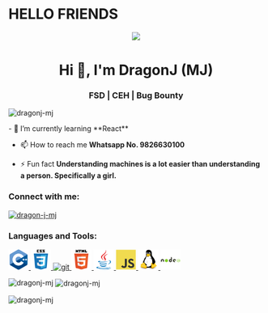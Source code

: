 # HELLO FRIENDS
<div align="center">

![](https://media3.giphy.com/media/pJkU8QIbZmdO84fdif/giphy.gif?cid=ecf05e47tnl2n3nupwth4j35jyncy0kvkxzez36hkx7962ir&ep=v1_gifs_search&rid=giphy.gif&ct=g)
  
</div>

<!--
### Hi myself Mj 👋
**DragonJ-Mj/dragonJ-MJ** is a ✨ _special_ ✨ repository because its `README.md` (this file) appears on your GitHub profile.

Here are some ideas to get you started:

- 🔭 I’m currently working on ...
- 🌱 I’m currently learning ...
- 👯 I’m looking to collaborate on ...
- 🤔 I’m looking for help with ...
- 💬 Ask me about ...
- 📫 How to reach me: ...
- 😄 Pronouns: ...
- ⚡ Fun fact: ...
-->
<h1 align="center">Hi 👋, I'm DragonJ (MJ)</h1>
<h3 align="center">FSD | CEH | Bug Bounty </h3>
<img align="right" width="400" src="https://media.giphy.com/media/KuRbQrfkw9yco/giphy.gif" alt="">

<p align="left"> <img src="https://komarev.com/ghpvc/?username=dragonj-mj&label=Profile%20views&color=0e75b6&style=flat" alt="dragonj-mj" /> </p>
<!--
<p align="left"> <a href="https://github.com/ryo-ma/github-profile-trophy"><img src="https://github-profile-trophy.vercel.app/?username=dragonj-mj" alt="dragonj-mj" /></a> </p>
-->
<!--
<p align="left"> <a href="https://twitter.com/" target="blank"><img src="https://img.shields.io/twitter/follow/?logo=twitter&style=for-the-badge" alt="" /></a> </p>
-->
- 🌱 I’m currently learning **React**

- 📫 How to reach me **Whatsapp No. 9826630100**

- ⚡ Fun fact **Understanding machines is a lot easier than understanding a person. Specifically a girl.**

<h3 align="left">Connect with me:</h3>
<p align="left">
<a href="https://instagram.com/dragon-j-mj" target="blank"><img align="center" src="https://raw.githubusercontent.com/rahuldkjain/github-profile-readme-generator/master/src/images/icons/Social/instagram.svg" alt="dragon-j-mj" height="30" width="40" /></a>
</p>

<h3 align="left">Languages and Tools:</h3>
<p align="left"> <a href="https://www.w3schools.com/cpp/" target="_blank" rel="noreferrer"> <img src="https://raw.githubusercontent.com/devicons/devicon/master/icons/cplusplus/cplusplus-original.svg" alt="cplusplus" width="40" height="40"/> </a> <a href="https://www.w3schools.com/css/" target="_blank" rel="noreferrer"> <img src="https://raw.githubusercontent.com/devicons/devicon/master/icons/css3/css3-original-wordmark.svg" alt="css3" width="40" height="40"/> </a> <a href="https://git-scm.com/" target="_blank" rel="noreferrer"> <img src="https://www.vectorlogo.zone/logos/git-scm/git-scm-icon.svg" alt="git" width="40" height="40"/> </a> <a href="https://www.w3.org/html/" target="_blank" rel="noreferrer"> <img src="https://raw.githubusercontent.com/devicons/devicon/master/icons/html5/html5-original-wordmark.svg" alt="html5" width="40" height="40"/> </a> <a href="https://www.java.com" target="_blank" rel="noreferrer"> <img src="https://raw.githubusercontent.com/devicons/devicon/master/icons/java/java-original.svg" alt="java" width="40" height="40"/> </a> <a href="https://developer.mozilla.org/en-US/docs/Web/JavaScript" target="_blank" rel="noreferrer"> <img src="https://raw.githubusercontent.com/devicons/devicon/master/icons/javascript/javascript-original.svg" alt="javascript" width="40" height="40"/> </a> <a href="https://www.linux.org/" target="_blank" rel="noreferrer"> <img src="https://raw.githubusercontent.com/devicons/devicon/master/icons/linux/linux-original.svg" alt="linux" width="40" height="40"/> </a> <a href="https://nodejs.org" target="_blank" rel="noreferrer"> <img src="https://raw.githubusercontent.com/devicons/devicon/master/icons/nodejs/nodejs-original-wordmark.svg" alt="nodejs" width="40" height="40"/> </a> </p>

<p><img align="left" src="https://github-readme-stats.vercel.app/api/top-langs?username=dragonj-mj&show_icons=true&locale=en&layout=compact" alt="dragonj-mj" /></p>

<p>&nbsp;<img align="center" src="https://github-readme-stats.vercel.app/api?username=dragonj-mj&show_icons=true&locale=en" alt="dragonj-mj" /></p>

<p><img align="center" src="https://github-readme-streak-stats.herokuapp.com/?user=dragonj-mj&" alt="dragonj-mj" /></p>
